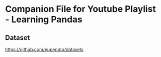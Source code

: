 # Companion File for Youtube Playlist - Learning Pandas

## Dataset
https://github.com/eupendra/datasets
